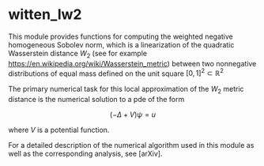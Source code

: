 # witten_lw2

This module provides functions for computing the weighted negative homogeneous Sobolev norm, which 
is a linearization of the quadratic Wasserstein distance $W_2$ (see for example
https://en.wikipedia.org/wiki/Wasserstein_metric) between
two nonnegative distributions of equal mass defined on the unit square $[0,1]^2 \subset \mathbb{R}^2$

The primary numerical task for this local approximation of the $W_2$ metric
distance is the numerical solution to a pde of the form

$$
(-\Delta + V) \psi = u
$$

where $V$ is a potential function.

For a detailed description of the numerical algorithm used in this
module as well as the corresponding analysis, see [arXiv].



